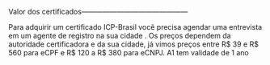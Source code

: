 Valor dos certificados———————————————

Para adquirir um certificado ICP-Brasil você precisa agendar uma entrevista em um agente de registro na sua cidade . Os preços dependem da autoridade certificadora e da sua cidade, já vimos preços entre R$ 39 e R$ 560 para eCPF e R$ 120 a R$ 380 para eCNPJ. A1 tem validade de 1 ano
